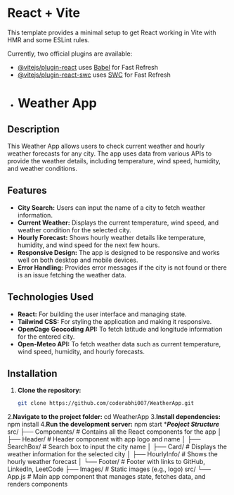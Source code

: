 # React + Vite

This template provides a minimal setup to get React working in Vite with HMR and some ESLint rules.

Currently, two official plugins are available:

- [@vitejs/plugin-react](https://github.com/vitejs/vite-plugin-react/blob/main/packages/plugin-react/README.md) uses [Babel](https://babeljs.io/) for Fast Refresh
- [@vitejs/plugin-react-swc](https://github.com/vitejs/vite-plugin-react-swc) uses [SWC](https://swc.rs/) for Fast Refresh
- # Weather App

## Description
This Weather App allows users to check current weather and hourly weather forecasts for any city. The app uses data from various APIs to provide the weather details, including temperature, wind speed, humidity, and weather conditions.

## Features
- **City Search:** Users can input the name of a city to fetch weather information.
- **Current Weather:** Displays the current temperature, wind speed, and weather condition for the selected city.
- **Hourly Forecast:** Shows hourly weather details like temperature, humidity, and wind speed for the next few hours.
- **Responsive Design:** The app is designed to be responsive and works well on both desktop and mobile devices.
- **Error Handling:** Provides error messages if the city is not found or there is an issue fetching the weather data.

## Technologies Used
- **React:** For building the user interface and managing state.
- **Tailwind CSS:** For styling the application and making it responsive.
- **OpenCage Geocoding API:** To fetch latitude and longitude information for the entered city.
- **Open-Meteo API:** To fetch weather data such as current temperature, wind speed, humidity, and hourly forecasts.

## Installation

1. **Clone the repository:**
   ```bash
   git clone https://github.com/coderabhi007/WeatherApp.git
2.**Navigate to the project folder:**
cd WeatherApp
3.**Install dependencies:**
npm install
4.**Run the development server:**
npm start
****Peoject Structure***
src/
├── Components/             # Contains all the React components for the app
│   ├── Header/             # Header component with app logo and name
│   ├── SearchBox/         # Search box to input the city name
│   ├── Card/              # Displays the weather information for the selected city
│   ├── HourlyInfo/        # Shows the hourly weather forecast
│   └── Footer/            # Footer with links to GitHub, LinkedIn, LeetCode
├── Images/                 # Static images (e.g., logo)
src/
└── App.js                  # Main app component that manages state, fetches data, and renders components

